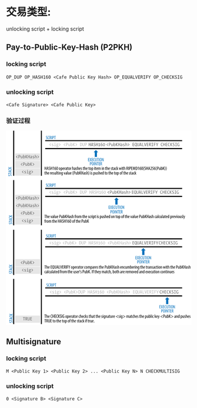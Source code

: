 # 交易类型:

unlocking script + locking script

## Pay-to-Public-Key-Hash (P2PKH)
### locking script
```
OP_DUP OP_HASH160 <Cafe Public Key Hash> OP_EQUALVERIFY OP_CHECKSIG
```
### unlocking script
```
<Cafe Signature> <Cafe Public Key>
```

### 验证过程
![](img/2017-07-20-18-48-15.png)


## Multisignature
### locking script
```
M <Public Key 1> <Public Key 2> ... <Public Key N> N CHECKMULTISIG
```
### unlocking script
```
0 <Signature B> <Signature C>
```